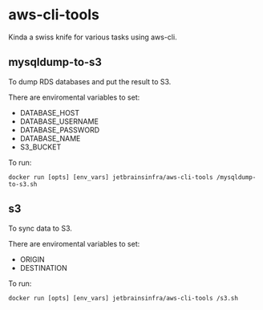 # aws-cli-tools

Kinda a swiss knife for various tasks using aws-cli.

## mysqldump-to-s3

To dump RDS databases and put the result to S3.

There are enviromental variables to set:
* DATABASE_HOST
* DATABASE_USERNAME
* DATABASE_PASSWORD
* DATABASE_NAME
* S3_BUCKET

To run:
```
docker run [opts] [env_vars] jetbrainsinfra/aws-cli-tools /mysqldump-to-s3.sh 
```

## s3

To sync data to S3.

There are enviromental variables to set:
* ORIGIN
* DESTINATION

To run:
```
docker run [opts] [env_vars] jetbrainsinfra/aws-cli-tools /s3.sh 
```

